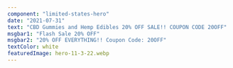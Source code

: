 ```yaml
---
component: "limited-states-hero"
date: "2021-07-31"
text: "CBD Gummies and Hemp Edibles 20% OFF SALE!! COUPON CODE 20OFF"
msgbar1: "Flash Sale 20% OFF"
msgbar2: "20% OFF EVERYTHING!! Coupon Code: 20OFF"
textColor: white
featuredImage: hero-11-3-22.webp
---
```

